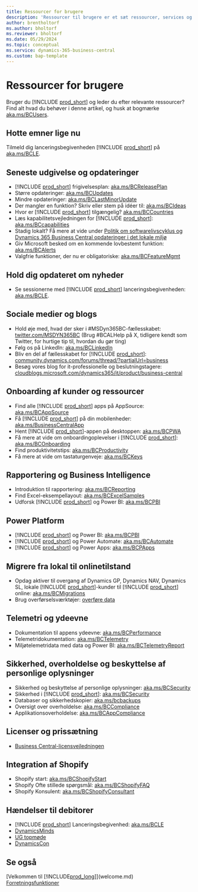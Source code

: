 ```yaml
---
title: Ressourcer for brugere
description: 'Ressourcer til brugere er et sæt ressourcer, services og værktøjer til brug i Business Central.'
author: brentholtorf
ms.author: bholtorf
ms.reviewer: bholtorf
ms.date: 05/29/2024
ms.topic: conceptual
ms.service: dynamics-365-business-central
ms.custom: bap-template
---
```


# <a name="resources-for-users"></a>Ressourcer for brugere

Bruger du [!INCLUDE [prod_short](includes/prod_short.md)] og leder du efter relevante ressourcer? Find alt hvad du behøver i denne artikel, og husk at bogmærke [aka.ms/BCUsers](https://aka.ms/BCUsers).

## <a name="hot-topics-right-now"></a>Hotte emner lige nu

Tilmeld dig lanceringsbegivenheden [!INCLUDE [prod_short](includes/prod_short.md)] på [aka.ms/BCLE](https://aka.ms/BCLE).

## <a name="latest-release-and-updates"></a>Seneste udgivelse og opdateringer

- [!INCLUDE [prod_short](includes/prod_short.md)] frigivelsesplan: [aka.ms/BCReleasePlan](https://aka.ms/BCReleasePlan) 
- Større opdateringer: [aka.ms/BCUpdates](https://aka.ms/BCUpdates)
- Mindre opdateringer: [aka.ms/BCLastMinorUpdate](https://aka.ms/BCLastMinorUpdate) 
- Der mangler en funktion? Skriv eller stem på idéer til: [aka.ms/BCIdeas](https://aka.ms/BCIdeas) 
- Hvor er [!INCLUDE [prod_short](includes/prod_short.md)] tilgængelig? [aka.ms/BCCountries](https://aka.ms/BCCountries)
- Læs kapabilitetsvejledningen for [!INCLUDE [prod_short](includes/prod_short.md)]: [aka.ms/BCcapabilities](https://aka.ms/BCcapabilities)
- Stadig lokalt? Få mere at vide under [Politik om softwarelivscyklus og Dynamics 365 Business Central opdateringer i det lokale miljø](/dynamics365/business-central/dev-itpro/terms/lifecycle-policy-on-premises)
- Giv Microsoft besked om en kommende lovbestemt funktion: [aka.ms/BCAlerts](https://aka.ms/BCAlerts)
- Valgfrie funktioner, der nu er obligatoriske: [aka.ms/BCFeatureMgmt](https://aka.ms/BCFeatureMgmt)

## <a name="stay-up-to-date-on-whats-new"></a>Hold dig opdateret om nyheder

- Se sessionerne med [!INCLUDE [prod_short](includes/prod_short.md)] lanceringsbegivenheden: [aka.ms/BCLE](https://aka.ms/BCLE).

## <a name="social-and-blogs"></a>Sociale medier og blogs

- Hold øje med, hvad der sker i #MSDyn365BC-fællesskabet: [twitter.com/MSDYN365BC](https://twitter.com/MSDYN365BC) (Brug #BCALHelp på X, tidligere kendt som Twitter, for hurtige tip til, hvordan du gør ting) 
- Følg os på LinkedIn: [aka.ms/BCLinkedIn](https://aka.ms/BCLinkedIn)
- Bliv en del af fællesskabet for [!INCLUDE [prod_short](includes/prod_short.md)]: [community.dynamics.com/forums/thread/?partialUrl=business](https://community.dynamics.com/forums/thread/?partialUrl=business) 
- Besøg vores blog for it-professionelle og beslutningstagere: [cloudblogs.microsoft.com/dynamics365/it/product/business-central](https://www.microsoft.com/en-us/dynamics-365/blog/business-leader/product/dynamics-365-business-central/)

## <a name="customer-onboarding-and-resources"></a>Onboarding af kunder og ressourcer

- Find alle [!INCLUDE [prod_short](includes/prod_short.md)] apps på AppSource: [aka.ms/BCAppSource](https://appsource.microsoft.com/marketplace/apps?page=1&product=dynamics-365-business-central)
- Få [!INCLUDE [prod_short](includes/prod_short.md)] på din mobilenheder: [aka.ms/BusinessCentralApp](https://aka.ms/BusinessCentralApp)
- Hent [!INCLUDE [prod_short](includes/prod_short.md)]-appen på desktoppen: [aka.ms/BCPWA](https://aka.ms/BCPWA)
- Få mere at vide om onboardingoplevelser i [!INCLUDE [prod_short](includes/prod_short.md)]: [aka.ms/BCOnboarding](https://aka.ms/bconboarding)
- Find produktivitetstips: [aka.ms/BCProductivity](https://aka.ms/BCProductivity) 
- Få mere at vide om tastaturgenveje: [aka.ms/BCKeys](https://aka.ms/BCKeys)

## <a name="reporting-and-business-intelligence"></a>Rapportering og Business Intelligence

- Introduktion til rapportering: [aka.ms/BCReporting](https://aka.ms/BCReporting)
- Find Excel-eksempellayout: [aka.ms/BCExcelSamples](https://aka.ms/BCExcelSamples)
- Udforsk [!INCLUDE [prod_short](includes/prod_short.md)] og Power BI: [aka.ms/BCPBI](https://aka.ms/BCPBI)

## <a name="power-platform"></a>Power Platform

- [!INCLUDE [prod_short](includes/prod_short.md)] og Power BI: [aka.ms/BCPBI](https://aka.ms/BCPBI)
- [!INCLUDE [prod_short](includes/prod_short.md)] og Power Automate: [aka.ms/BCAutomate](https://aka.ms/BCAutomate) 
- [!INCLUDE [prod_short](includes/prod_short.md)] og Power Apps: [aka.ms/BCPApps](https://aka.ms/BCPApps)

## <a name="migrating-from-on-premises-to-online"></a>Migrere fra lokal til onlinetilstand

- Opdag aktiver til overgang af Dynamics GP, Dynamics NAV, Dynamics SL, lokale [!INCLUDE [prod_short](includes/prod_short.md)]-kunder til [!INCLUDE [prod_short](includes/prod_short.md)] online: [aka.ms/BCMigrations](https://aka.ms/BCMigrations)  
- Brug overførselsværktøjer: [overføre data](/dynamics365/business-central/dev-itpro/administration/migrate-data) 

## <a name="telemetry-and-performance"></a>Telemetri og ydeevne

- Dokumentation til appens ydeevne: [aka.ms/BCPerformance](https://aka.ms/BCPerformance)
- Telemetridokumentation: [aka.ms/BCTelemetry](https://aka.ms/BCTelemetry) 
- Miljøtelemetridata med data og Power BI: [aka.ms/BCTelemetryReport](https://aka.ms/BCTelemetryReport) 

## <a name="security-privacy-and-compliance"></a>Sikkerhed, overholdelse og beskyttelse af personlige oplysninger

- Sikkerhed og beskyttelse af personlige oplysninger: [aka.ms/BCSecurity](https://aka.ms/BCSecurity) 
- Sikkerhed i [!INCLUDE [prod_short](includes/prod_short.md)]: [aka.ms/BCSecurity](https://aka.ms/BCSecurity)
- Databaser og sikkerhedskopier: [aka.ms/bcbackups](https://aka.ms/BCBackups)
- Oversigt over overholdelse: [aka.ms/BCCompliance](https://aka.ms/BCCompliance)
- Applikationsoverholdelse: [aka.ms/BCAppCompliance](https://aka.ms/BCAppCompliance)

## <a name="licensing-and-pricing"></a>Licenser og prissætning

- [Business Central-licensvejledningen](https://go.microsoft.com/fwlink/?LinkId=866544&clcid=0x409)

## <a name="shopify-integration"></a>Integration af Shopify

- Shopify start: [aka.ms/BCShopifyStart](https://aka.ms/BCShopifyStart)
- Shopify Ofte stillede spørgsmål: [aka.ms/BCShopifyFAQ](https://aka.ms/BCShopifyFAQ)
- Shopify Konsulent: [aka.ms/BCShopifyConsultant](https://aka.ms/BCShopifyConsultant)

## <a name="events-for-customers"></a>Hændelser til debitorer

- [!INCLUDE [prod_short](includes/prod_short.md)] Lanceringsbegivenhed: [aka.ms/BCLE](https://aka.ms/BCLE)
- [DynamicsMinds](https://www.dynamicsminds.com/)
- [UG topmøde](https://www.summitna.com/)
- [DynamicsCon](https://dynamicscon.com/)

## <a name="see-also"></a>Se også

[Velkommen til [!INCLUDE[prod_long](includes/prod_long.md)]](welcome.md)  
[Forretningsfunktioner](across-business-functionality.md)  

